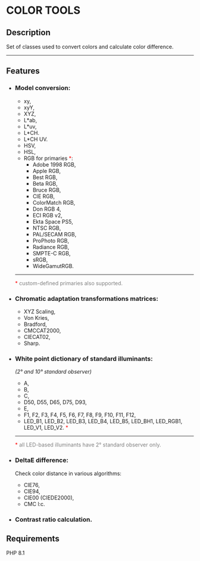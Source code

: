 # COLOR TOOLS

## Description
Set of classes used to convert colors and calculate color difference.

---

## Features

* ### Model conversion:
  - xy,
  - xyY,
  - XYZ,
  - L\*ab,
  - L\*uv,
  - L\*CH.
  - L\*CH UV.
  - HSV,
  - HSL,
  - RGB for primaries <span style="color:red">\*</span>:
    - Adobe 1998 RGB,
    - Apple RGB,
    - Best RGB,
    - Beta RGB,
    - Bruce RGB,
    - CIE RGB,
    - ColorMatch RGB,
    - Don RGB 4,
    - ECI RGB v2,
    - Ekta Space PS5,
    - NTSC RGB,
    - PAL/SECAM RGB,
    - ProPhoto RGB,
    - Radiance RGB,
    - SMPTE-C RGB,
    - sRGB,
    - WideGamutRGB.
  ---
  <span style="color:red">\*</span> <span style="color:gray">custom-defined primaries also supported.</span>

* ### Chromatic adaptation transformations matrices:
  - XYZ Scaling,
  - Von Kries,
  - Bradford,
  - CMCCAT2000,
  - CIECAT02,
  - Sharp.

* ### White point dictionary of standard illuminants:
  *(2&deg; and 10&deg; standard observer)*
  - A,
  - B,
  - C,
  - D50, D55, D65, D75, D93,
  - E,
  - F1, F2, F3, F4, F5, F6, F7, F8, F9, F10, F11, F12,
  - LED_B1, LED_B2, LED_B3, LED_B4, LED_B5, LED_BH1, LED_RGB1, LED_V1, LED_V2. <span style="color:red">\*</span>
  ---
  <span style="color:red">\*</span> <span style="color:gray">all LED-based illuminants have 2&deg; standard observer only.</span>

* ### DeltaE difference:
  Check color distance in various algorithms:
  - CIE76,
  - CIE94,
  - CIE00 (CIEDE2000),
  - CMC l:c.

* ### Contrast ratio calculation.

## Requirements
PHP 8.1
